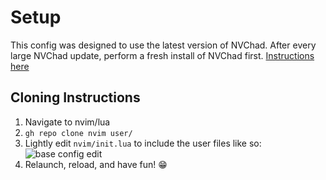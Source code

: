 # Setup

This config was designed to use the latest version of NVChad. After every large NVChad update, perform a fresh install of NVChad first. [Instructions here](https://nvchad.com/)

## Cloning Instructions
1. Navigate to nvim/lua
2. `gh repo clone nvim user/`
3. Lightly edit `nvim/init.lua` to include the user files like so: 
![base config edit](https://github.com/user-attachments/assets/c6fc6f6e-564d-4383-a4e4-72b342045945)
4. Relaunch, reload, and have fun! 😁
